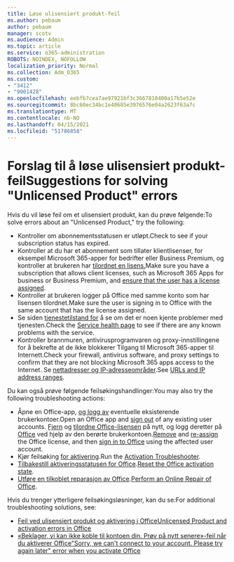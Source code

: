 ```yaml
---
title: Løse ulisensiert produkt-feil
ms.author: pebaum
author: pebaum
manager: scotv
ms.audience: Admin
ms.topic: article
ms.service: o365-administration
ROBOTS: NOINDEX, NOFOLLOW
localization_priority: Normal
ms.collection: Adm_O365
ms.custom:
- "3412"
- "9001428"
ms.openlocfilehash: eebfb7cea7ae97921bf3c3667818400a17b5e52e
ms.sourcegitcommit: 8bc60ec34bc1e40685e3976576e04a2623f63a7c
ms.translationtype: MT
ms.contentlocale: nb-NO
ms.lasthandoff: 04/15/2021
ms.locfileid: "51786858"
---
```

# <a name="suggestions-for-solving-unlicensed-product-errors"></a><span data-ttu-id="a941d-102">Forslag til å løse ulisensiert produkt-feil</span><span class="sxs-lookup"><span data-stu-id="a941d-102">Suggestions for solving "Unlicensed Product" errors</span></span>

<span data-ttu-id="a941d-103">Hvis du vil løse feil om et ulisensiert produkt, kan du prøve følgende:</span><span class="sxs-lookup"><span data-stu-id="a941d-103">To solve errors about an "Unlicensed Product," try the following:</span></span>

- <span data-ttu-id="a941d-104">Kontroller om abonnementsstatusen er utløpt.</span><span class="sxs-lookup"><span data-stu-id="a941d-104">Check to see if your subscription status has expired.</span></span>
- <span data-ttu-id="a941d-105">Kontroller at du har et abonnement som tillater klientlisenser, for eksempel Microsoft 365-apper for bedrifter eller Business Premium, og kontroller at brukeren har [tilordnet en lisens.](https://docs.microsoft.com/microsoft-365/admin/add-users/add-users)</span><span class="sxs-lookup"><span data-stu-id="a941d-105">Make sure you have a subscription that allows client licenses, such as Microsoft 365 Apps for business or Business Premium, and [ensure that the user has a license assigned](https://docs.microsoft.com/microsoft-365/admin/add-users/add-users).</span></span> 
- <span data-ttu-id="a941d-106">Kontroller at brukeren logger på Office med samme konto som har lisensen tilordnet.</span><span class="sxs-lookup"><span data-stu-id="a941d-106">Make sure the user is signing in to Office with the same account that has the license assigned.</span></span>
- <span data-ttu-id="a941d-107">Se siden [tjenestetilstand for](https://docs.microsoft.com/office365/enterprise/view-service-health) å se om det er noen kjente problemer med tjenesten.</span><span class="sxs-lookup"><span data-stu-id="a941d-107">Check the [Service health page](https://docs.microsoft.com/office365/enterprise/view-service-health) to see if there are any known problems with the service.</span></span>
- <span data-ttu-id="a941d-108">Kontroller brannmuren, antivirusprogramvaren og proxy-innstillingene for å bekrefte at de ikke blokkerer Tilgang til Microsoft 365-apper til Internett.</span><span class="sxs-lookup"><span data-stu-id="a941d-108">Check your firewall, antivirus software, and proxy settings to confirm that they are not blocking Microsoft 365 apps access to the Internet.</span></span> <span data-ttu-id="a941d-109">Se [nettadresser og IP-adresseområder](https://docs.microsoft.com/office365/enterprise/urls-and-ip-address-ranges).</span><span class="sxs-lookup"><span data-stu-id="a941d-109">See [URLs and IP address ranges](https://docs.microsoft.com/office365/enterprise/urls-and-ip-address-ranges).</span></span>

<span data-ttu-id="a941d-110">Du kan også prøve følgende feilsøkingshandlinger:</span><span class="sxs-lookup"><span data-stu-id="a941d-110">You may also try the following troubleshooting actions:</span></span> 

- <span data-ttu-id="a941d-111">Åpne en Office-app, [og logg av](https://support.office.com/article/5a20dc11-47e9-4b6f-945d-478cb6d92071) eventuelle eksisterende brukerkontoer.</span><span class="sxs-lookup"><span data-stu-id="a941d-111">Open an Office app and [sign out](https://support.office.com/article/5a20dc11-47e9-4b6f-945d-478cb6d92071) of any existing user accounts.</span></span> <span data-ttu-id="a941d-112">[Fjern](https://docs.microsoft.com/microsoft-365/admin/manage/remove-licenses-from-users) og [tilordne Office-lisensen](https://docs.microsoft.com/microsoft-365/admin/manage/assign-licenses-to-users) på nytt, og logg deretter på [Office](https://support.office.com/article/628ea040-f265-49de-b986-be09c3ebf8a9) ved hjelp av den berørte brukerkontoen.</span><span class="sxs-lookup"><span data-stu-id="a941d-112">[Remove](https://docs.microsoft.com/microsoft-365/admin/manage/remove-licenses-from-users) and [re-assign](https://docs.microsoft.com/microsoft-365/admin/manage/assign-licenses-to-users) the Office license, and then [sign in to Office](https://support.office.com/article/628ea040-f265-49de-b986-be09c3ebf8a9) using the affected user account.</span></span>
- <span data-ttu-id="a941d-113">Kjør feilsøking [for aktivering](https://aka.ms/SARA-OfficeActivation-Alchemy).</span><span class="sxs-lookup"><span data-stu-id="a941d-113">Run the [Activation Troubleshooter](https://aka.ms/SARA-OfficeActivation-Alchemy).</span></span>
- <span data-ttu-id="a941d-114">[Tilbakestill aktiveringsstatusen for Office](https://docs.microsoft.com/office365/troubleshoot/activation/reset-office-365-proplus-activation-state).</span><span class="sxs-lookup"><span data-stu-id="a941d-114">[Reset the Office activation state](https://docs.microsoft.com/office365/troubleshoot/activation/reset-office-365-proplus-activation-state).</span></span> 
- <span data-ttu-id="a941d-115">[Utføre en tilkoblet reparasjon av Office](https://support.office.com/Article/7821d4b6-7c1d-4205-aa0e-a6b40c5bb88b).</span><span class="sxs-lookup"><span data-stu-id="a941d-115">[Perform an Online Repair of Office](https://support.office.com/Article/7821d4b6-7c1d-4205-aa0e-a6b40c5bb88b).</span></span>

<span data-ttu-id="a941d-116">Hvis du trenger ytterligere feilsøkingsløsninger, kan du se:</span><span class="sxs-lookup"><span data-stu-id="a941d-116">For additional troubleshooting solutions, see:</span></span> 

- [<span data-ttu-id="a941d-117">Feil ved ulisensiert produkt og aktivering i Office</span><span class="sxs-lookup"><span data-stu-id="a941d-117">Unlicensed Product and activation errors in Office</span></span>](https://support.office.com/Article/0d23d3c0-c19c-4b2f-9845-5344fedc4380)
- [<span data-ttu-id="a941d-118">«Beklager, vi kan ikke koble til kontoen din. Prøv på nytt senere»-feil når du aktiverer Office</span><span class="sxs-lookup"><span data-stu-id="a941d-118">"Sorry, we can't connect to your account. Please try again later" error when you activate Office</span></span>](https://docs.microsoft.com/office/troubleshoot/activation-installation/issue-when-activate-office-from-office-365)